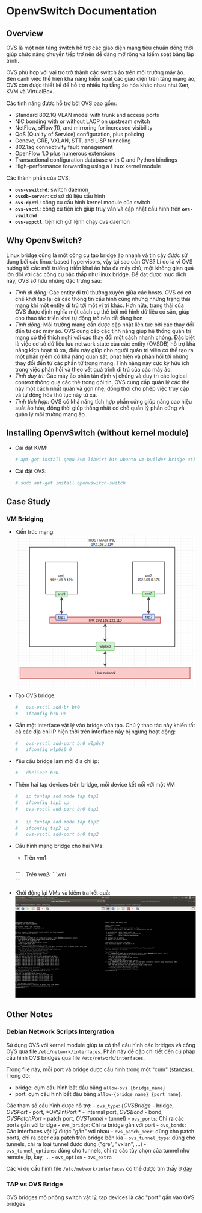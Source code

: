 # OpenvSwitch Documentation

## Overview

OVS là một nền tảng switch hỗ trợ các giao diện mạng tiêu chuẩn đồng thời giúp chức năng chuyển tiếp trở nên dễ dàng mở rộng và kiểm soát bằng lập trình.

OVS phù hợp với vai trò trở thành các switch ảo trên môi trường máy ảo. Bên cạnh việc thể hiện khả năng kiểm soát các giao diện trên tầng mạng ảo, OVS còn được thiết kế để hỗ trợ nhiều hạ tầng ảo hóa khác nhau như Xen, KVM và VirtualBox.

Các tính năng được hỗ trợ bởi OVS bao gồm:

-   Standard 802.1Q VLAN model with trunk and access ports
-   NIC bonding with or without LACP on upstream switch
-   NetFlow, sFlow(R), and mirroring for increased visibility
-   QoS (Quality of Service) configuration, plus policing
-   Geneve, GRE, VXLAN, STT, and LISP tunneling
-   802.1ag connectivity fault management
-   OpenFlow 1.0 plus numerous extensions
-   Transactional configuration database with C and Python bindings
-   High-performance forwarding using a Linux kernel module

Các thành phần của OVS:
-   **`ovs-vswitchd`**: switch daemon
-   **`ovsdb-server`**: cơ sở dữ liệu cấu hình
-   **`ovs-dpctl`**: công cụ cấu hình kernel module của switch
-   **`ovs-vsctl`**: công cụ tiện ích giúp truy vấn và cập nhật cấu hình trên **`ovs-vswitchd`**
-   **`ovs-appctl`**: tiện ích gửi lệnh chạy ovs daemon

<a name="why-openvswitch"></a>
## Why OpenvSwitch?

Linux bridge cũng là một công cụ tạo bridge ảo nhanh và tin cậy được sử dụng bởi các linux-based hypervisors, vậy tại sao cần OVS? Lí do là vì OVS hướng tới các môi trường triển khai ảo hóa đa máy chủ, một không gian quá lớn đối với các công cụ bậc thấp như linux bridge. Để đạt được mục đích này, OVS sở hữu những đặc trưng sau:

-   *Tính di động:* Các entity di trú thường xuyên giữa các hosts. OVS có cơ chế khởi tạo lại cả các thông tin cấu hình cũng nhưng những trạng thái mạng khi một entity di trú tới một vị trí khác. Hơn nữa, trạng thái của OVS được định nghĩa một cách cụ thể bởi mô hình dữ liệu có sẵn, giúp cho thao tác triển khai tự động trở nên dễ dàng hơn
-   *Tính động:* Môi trường mạng cần được cập nhật liên tục bởi các thay đổi đến từ các máy ảo. OVS cung cấp các tính năng giúp hệ thống quản trị mạng có thể thích nghi với các thay đổi một cách nhanh chóng. Đặc biệt là việc cơ sở dữ liệu lưu network state của các entity (OVSDB) hỗ trợ khả năng kích hoạt từ xa, điều này giúp cho người quản trị viên có thể tạo ra một phần mềm có khả năng quan sát, phát hiện và phản hồi tới những thay đổi đến từ các phần tử trong mạng. Tính năng này cực kỳ hữu ích trong việc phản hồi và theo vết quá trình di trú của các máy ảo.
-   *Tính duy trì:* Các máy ảo phân tán định vị chúng và duy trì các logical context thông qua các thẻ trong gói tin. OVS cung cấp quản lý các thẻ này một cách nhất quán và gọn nhẹ, đồng thời cho phép việc truy cập và tự động hóa thủ tục này từ xa.
-   *Tính tích hợp:* OVS có khả năng tích hợp phần cứng giúp nâng cao hiệu suất ảo hóa, đồng thời giúp thống nhất cơ chế quản lý phần cứng và quản lý môi trường mạng ảo.

## Installing OpenvSwitch (without kernel module)

-   Cài đặt KVM:
    ```bash
    # apt-get install qemu-kvm libvirt-bin ubuntu-vm-builder bridge-utils
    ```
-   Cài đặt OVS:
    ```bash
    # sudo apt-get install openvswitch-switch
    ```

## Case Study

### VM Bridging

-   Kiến trúc mạng:
    ![architecture](./images/architecture.png)

-   Tạo OVS bridge:
    ```bash
    #   ovs-vsctl add-br br0
    #   ifconfig br0 up
    ```
-   Gắn một interface vật lý vào bridge vừa tạo. Chú ý thao tác này khiến tất cả các địa chỉ IP hiện thời trên interface này bị ngừng hoạt động:
    ```bash
    #   ovs-vsctl add-port br0 wlp6s0
    #   ifconfig wlp6s0 0
    ```
-   Yêu cầu bridge làm mới địa chỉ ip:
    ```bash
    #   dhclient br0
    ```
-   Thêm hai tap devices trên bridge, mỗi device kết nối với một VM
    ```bash
    #   ip tuntap add mode tap tap1
    #   ifconfig tap1 up
    #   ovs-vsctl add-port br0 tap1

    #   ip tuntap add mode tap tap2
    #   ifconfig tap2 up
    #   ovs-vsctl add-port br0 tap2
    ```
-   Cấu hình mạng bridge cho hai VMs:
    -   Trên vm1:
        ```xml
    <interface type='bridge'>
      <source bridge='br0'/>
      <virtualport type='openvswitch'>
      </virtualport>
      <target dev='tap1'/>
      <model type='virtio'/>
      <address type='pci' domain='0x0000' bus='0x00' slot='0x03' function='0x0'/>
    </interface>
        ```
    -   Trên vm2:
    ```xml
        <interface type='bridge'>
          <source bridge='br0'/>
          <virtualport type='openvswitch'>
          </virtualport>
          <target dev='tap2'/>
          <model type='virtio'/>
          <address type='pci' domain='0x0000' bus='0x00' slot='0x03' function='0x0'/>
        </interface>
    ```

-   Khởi động lại VMs và kiểm tra kết quả:
    ![result](./images/result.png)

## Other Notes

### Debian Network Scripts Intergration

Sử dụng OVS với kernel module giúp ta có thể cấu hình các bridges và cổng OVS qua file `/etc/network/interfaces`. Phần này đề cập chi tiết đến cú pháp cấu hình OVS bridges qua file `/etc/network/interfaces`.

Trong file này, mỗi port và bridge được cấu hình trong một "cụm" (stanzas). Trong đó:
-   bridge: cụm cấu hình bắt đầu bằng `allow-ovs {bridge_name}`
-   port: cụm cấu hình bắt đầu bằng `allow-{bridge_name} {port_name}`.

Các tham số cấu hình được hỗ trợ:
    -   `ovs_type`: {*OVSBridge* - bridge, *OVSPort* - port, *OVSIntPort * - internal port, *OVSBond* - bond, *OVSPatchPort* - patch port, *OVSTunnel* - tunnel}
    -   `ovs_ports`: Chỉ ra các ports gắn với bridge
    -   `ovs_bridge`: Chỉ ra bridge gắn với port
    -   `ovs_bonds`: Các interfaces vật lý được "gắn" với nhau
    -   `ovs_patch_peer`: dùng cho patch ports, chỉ ra peer của patch trên bridge bên kia
    -   `ovs_tunnel_type`: dùng cho tunnels, chỉ ra loại tunnel được dùng ("gre", "vxlan", ...)
    -   `ovs_tunnel_options`: dùng cho tunnels, chỉ ra các tùy chọn của tunnel như remote_ip, key, ...
    -   `ovs_option`
    -   `ovs_extra`

Các ví dụ cấu hình file `/etc/network/interfaces` có thể được tìm thấy ở [đây](https://github.com/openvswitch/ovs/blob/master/debian/openvswitch-switch.README.Debian)

### TAP vs OVS Bridge

OVS bridges mô phỏng switch vật lý, tap devices là các "port" gắn vào OVS bridges
